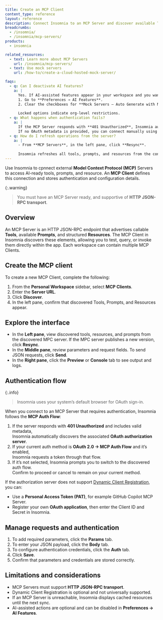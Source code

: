 ```yaml
---
title: Create an MCP Client
content_type: reference
layout: reference
description: Connect Insomnia to an MCP Server and discover available Tools, Prompts, and Resources.
breadcrumbs:
  - /insomnia/
  - /insomnia/mcp-servers/
products:
  - insomnia

related_resources:
  - text: Learn more about MCP Servers
    url: /insomnia/mcp-servers/
  - text: Use mock servers
    url: /how-to/create-a-cloud-hosted-mock-server/

faqs:
  - q: Can I deactivate AI features?
    a: |
      Yes. If AI-assisted features appear in your workspace and you want to turn them off:
      1. Go to **Preferences → AI Features**.  
      2. Clear the checkboxes for **Mock Servers – Auto Generate with Natural Language** or **Git – Recommend Commits & Comments**.  
      
      Locked options indicate org-level restrictions.
  - q: What happens when authentication fails?
    a: |
      If the MCP Server responds with **401 Unauthorized**, Insomnia automatically looks for OAuth metadata and applies the **MCP Auth Flow**.  
      If no OAuth metadata is provided, you can connect manually using a **Personal Access Token (PAT)** or a registered OAuth application.
  - q: How do I refresh operations from the server?
    a: |
      - From **MCP Servers**, in the left pane, click **Resync**.  
      
      Insomnia refreshes all tools, prompts, and resources from the connected MCP Server.  
---
```

Use Insomnia to cpnnect external **Model Context Protocol (MCP)** Servers to access AI-ready tools, prompts, and resource. An **MCP Client** defines this connection and stores authentication and configuration details.

{:.warning}
> You must have an MCP Server ready, and supportive of **HTTP JSON-RPC transport**.

## Overview

An MCP Server is an HTTP JSON-RPC endpoint that advertises callable **Tools**, available **Prompts**, and structured **Resources**. The MCP Client in Insomnia discovers these elements, allowing you to test, query, or invoke them directly within the app. Each workspace can contain multiple MCP Clients.

## Create the MCP client
To create a new MCP Client, complete the following:
1. From the **Personal Workspace** sidebar, select **MCP Clients**.  
2. Enter the **Server URL**.  
3. Click **Discover**.
4. In the left pane, confirm that discovered Tools, Prompts, and Resources appear.

## Explore the interface
- In the **Left pane**, view discovered tools, resources, and prompts from the discovered MPC server. If the MPC server publishes a new version, click **Resync**.
- In the **Middle pane**, review parameters and request fields. To send JSON requests, click **Send**.
- In the **Right pane**, click the **Preview** or **Console** tab to see output and logs.   

## Authentication flow

{:.info}
> Insomnia uses your system’s default browser for OAuth sign-in.

When you connect to an MCP Server that requires authentication, Insomnia follows the **MCP Auth Flow**:

1. If the server responds with **401 Unauthorized** and includes valid metadata,  
   Insomnia automatically discovers the associated **OAuth authorization server**.
2. If your current auth method is **OAuth 2.0 → MCP Auth Flow** and it’s enabled,  
   Insomnia requests a token through that flow.
3. If it’s not selected, Insomnia prompts you to switch to the discovered auth flow.  
   Confirm to proceed or cancel to remain on your current method.

If the authorization server does not support [Dynamic Client Registration](/dev-portal/dynamic-client-registration/), you can:
- Use a **Personal Access Token (PAT)**, for example GitHub Copilot MCP Server.  
- Register your own **OAuth application**, then enter the Client ID and Secret in Insomnia.

## Manage requests and authentication
1. To add required parameters, click the **Params** tab.  
2. To enter your JSON payload, click the **Body** tab.  
3. To configure authentication credentials, click the **Auth** tab.  
4. Click **Save**.  
5. Confirm that parameters and credentials are stored correctly.

## Limitations and considerations

- MCP Servers must support **HTTP JSON-RPC transport**.  
- Dynamic Client Registration is optional and not universally supported.  
- If an MCP Server is unreachable, Insomnia displays cached resources until the next sync.  
- AI-assisted actions are optional and can be disabled in **Preferences → AI Features**.  

